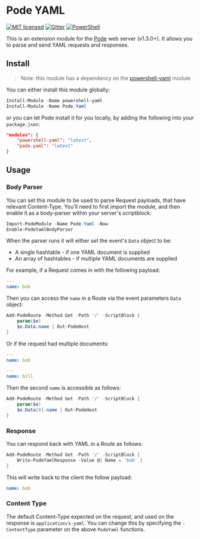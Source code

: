 # Pode YAML

[![MIT licensed](https://img.shields.io/badge/license-MIT-blue.svg)](https://raw.githubusercontent.com/Badgerati/Pode.Yaml/master/LICENSE.txt)
[![Gitter](https://badges.gitter.im/Badgerati/Pode.svg)](https://gitter.im/Badgerati/Pode?utm_source=badge&utm_medium=badge&utm_campaign=pr-badge)
[![PowerShell](https://img.shields.io/powershellgallery/dt/pode.yaml.svg?label=PowerShell&colorB=085298)](https://www.powershellgallery.com/packages/Pode.Yaml)

This is an extension module for the [Pode](https://github.com/Badgerati/Pode) web server (v1.3.0+). It allows you to parse and send YAML requests and responses.

## Install

> Note: this module has a dependency on the [powershell-yaml](https://www.powershellgallery.com/packages/powershell-yaml/0.4.1) module

You can either install this module globally:

```powershell
Install-Module -Name powershell-yaml
Install-Module -Name Pode.Yaml
```

or you can let Pode install it for you locally, by adding the following into your `package.json`:

```json
"modules": {
    "powershell-yaml": "latest",
    "pode.yaml": "latest"
}
```

## Usage

### Body Parser

You can set this module to be used to parse Request payloads, that have relevant Content-Type. You'll need to first import the module, and then enable it as a body-parser within your server's scriptblock:

```powershell
Import-PodeModule -Name Pode.Yaml -Now
Enable-PodeYamlBodyParser
```

When the parser runs it will either set the event's `Data` object to be:

* A single hashtable - if one YAML document is supplied
* An array of hashtables - if multiple YAML documents are supplied

For example, if a Request comes in with the following payload:

```yaml
---
name: bob
```

Then you can access the `name` in a Route via the event parameters `Data` object:

```powershell
Add-PodeRoute -Method Get -Path '/' -ScriptBlock {
    param($e)
    $e.Data.name | Out-PodeHost
}
```

Or if the request had multiple documents:

```yaml
---
name: bob

---
name: bill
```

Then the second `name` is accessible as follows:

```powershell
Add-PodeRoute -Method Get -Path '/' -ScriptBlock {
    param($e)
    $e.Data[0].name | Out-PodeHost
}
```

### Response

You can respond back with YAML in a Route as follows:

```powershell
Add-PodeRoute -Method Get -Path '/' -ScriptBlock {
    Write-PodeYamlResponse -Value @{ Name = 'bob' }
}
```

This will write back to the client the follow payload:

```yaml
name: bob
```

### Content Type

The default Content-Type expected on the request, and used on the response is `application/x-yaml`. You can change this by specifying the `-ContentType` parameter on the above `PodeYaml` functions.
